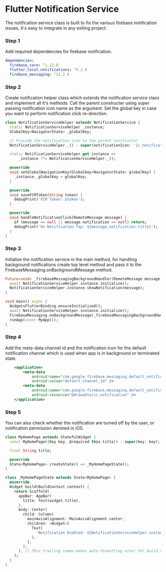 # Flutter Notification Service
The notification service class is built to fix the various firebase notification issues, 
it's easy to integrate in any exiting project.

### Step 1
Add required dependencies for firebase notification.
```yaml
dependencies:
  firebase_core: ^1.12.0
  flutter_local_notifications: ^9.2.0
  firebase_messaging: ^11.2.6
```

### Step 2
Create notification helper class which extends the notification service class and implement
all it's methods. Call the parent constructer using super passing notification icon name as the
argument. Set the global key in case you want to perform notification click re-direction.
```dart
class NotificationServiceHelper extends NotificationService {
  static NotificationServiceHelper _instance;
  GlobalKey<NavigatorState> _globalKey;

  // Provide the notification icon to the parent constructor
  NotificationServiceHelper._() : super(notificationIcon: 'ic_notification');

  static NotificationServiceHelper get instance =>
      _instance ??= NotificationServiceHelper._();

  @override
  void setGlobalNavigationKey(GlobalKey<NavigatorState> globalKey) {
    _instance._globalKey = globalKey;
  }

  @override
  void saveFCMToken(String token) {
    debugPrint('FCM Token: $token');
  }

  @override
  void handleNotificationClick(RemoteMessage message) {
    if (message == null || message.notification == null) return;
    debugPrint('On Notification Tap: ${message.notification.title}');
  }
}
```

### Step 3
Initialize the notification service in the main method, for handling background notifications
create top level method and pass it to the FirebaseMessaging.onBackgroundMessage method.
```dart
Future<void> _firebaseMessagingBackgroundHandler(RemoteMessage message) async {
  await NotificationServiceHelper.instance.initialize();
  NotificationServiceHelper.instance.showNotification(message);
}

void main() async {
  WidgetsFlutterBinding.ensureInitialized();
  await NotificationServiceHelper.instance.initialize();
  FirebaseMessaging.onBackgroundMessage(_firebaseMessagingBackgroundHandler);
  runApp(const MyApp());
}
```

### Step 4
Add the meta-data channel id and the notification icon for the default notification channel
which is used when app is in background or terminated state.

```xml
    <application>
        <meta-data
            android:name="com.google.firebase.messaging.default_notification_channel_id"
            android:value="default_channel_id" />
        <meta-data
            android:name="com.google.firebase.messaging.default_notification_icon"
            android:resource="@drawable/ic_notification" />
    </application>
```

### Step 5
You can also check whether the notification are turned off by the user, or notification
permission denined in iOS.
```dart
class MyHomePage extends StatefulWidget {
  const MyHomePage({Key key, @required this.title}) : super(key: key);

  final String title;

  @override
  State<MyHomePage> createState() => _MyHomePageState();
}

class _MyHomePageState extends State<MyHomePage> {
  @override
  Widget build(BuildContext context) {
    return Scaffold(
      appBar: AppBar(
        title: Text(widget.title),
      ),
      body: Center(
        child: Column(
          mainAxisAlignment: MainAxisAlignment.center,
          children: <Widget>[
            Text(
              'Notification Enabled: ${NotificationServiceHelper.instance.isAuthorized}',
            ),
          ],
        ),
      ), // This trailing comma makes auto-formatting nicer for build methods.
    );
  }
}
```
